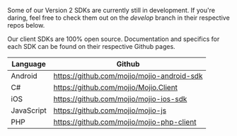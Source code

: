Some of our Version 2 SDKs are currently still in development. If you're daring, feel free to check them out on the *develop* branch in their respective repos below.

Our client SDKs are 100% open source. Documentation and specifics for each SDK can be found on their respective Github pages.

| Language      | Github                                     | 
| ------------- | ------------------------------------------ |
| Android       | https://github.com/mojio/mojio-android-sdk |
| C#      	    | https://github.com/mojio/Mojio.Client      |
| iOS 		    | https://github.com/mojio/mojio-ios-sdk     |
| JavaScript    | https://github.com/mojio/mojio-js          |
| PHP           | https://github.com/mojio/mojio-php-client  |